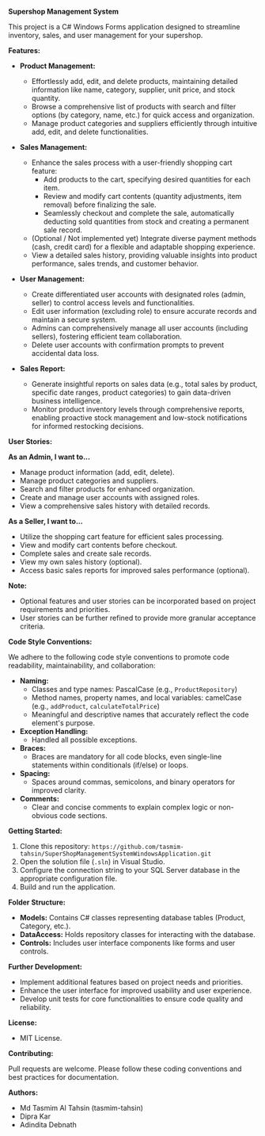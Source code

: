 **Supershop Management System**

This project is a C# Windows Forms application designed to streamline inventory, sales, and user management for your supershop.

**Features:**

* **Product Management:**
    * Effortlessly add, edit, and delete products, maintaining detailed information like name, category, supplier, unit price, and stock quantity.
    * Browse a comprehensive list of products with search and filter options (by category, name, etc.) for quick access and organization.
    * Manage product categories and suppliers efficiently through intuitive add, edit, and delete functionalities.

* **Sales Management:**
    * Enhance the sales process with a user-friendly shopping cart feature:
        * Add products to the cart, specifying desired quantities for each item.
        * Review and modify cart contents (quantity adjustments, item removal) before finalizing the sale.
        * Seamlessly checkout and complete the sale, automatically deducting sold quantities from stock and creating a permanent sale record.
    * (Optional / Not implemented yet) Integrate diverse payment methods (cash, credit card) for a flexible and adaptable shopping experience.
    * View a detailed sales history, providing valuable insights into product performance, sales trends, and customer behavior.

* **User Management:**
    * Create differentiated user accounts with designated roles (admin, seller) to control access levels and functionalities.
    * Edit user information (excluding role) to ensure accurate records and maintain a secure system.
    * Admins can comprehensively manage all user accounts (including sellers), fostering efficient team collaboration.
    * Delete user accounts with confirmation prompts to prevent accidental data loss.

* **Sales Report:**
    * Generate insightful reports on sales data (e.g., total sales by product, specific date ranges, product categories) to gain data-driven business intelligence.
    * Monitor product inventory levels through comprehensive reports, enabling proactive stock management and low-stock notifications for informed restocking decisions.

**User Stories:**

**As an Admin, I want to...**

* Manage product information (add, edit, delete).
* Manage product categories and suppliers.
* Search and filter products for enhanced organization.
* Create and manage user accounts with assigned roles.
* View a comprehensive sales history with detailed records.

**As a Seller, I want to...**

* Utilize the shopping cart feature for efficient sales processing.
* View and modify cart contents before checkout.
* Complete sales and create sale records.
* View my own sales history (optional).
* Access basic sales reports for improved sales performance (optional).

**Note:**

* Optional features and user stories can be incorporated based on project requirements and priorities.
* User stories can be further refined to provide more granular acceptance criteria.

**Code Style Conventions:**

We adhere to the following code style conventions to promote code readability, maintainability, and collaboration:

* **Naming:**
    * Classes and type names: PascalCase (e.g., `ProductRepository`)
    * Method names, property names, and local variables: camelCase (e.g., `addProduct`, `calculateTotalPrice`)
    * Meaningful and descriptive names that accurately reflect the code element's purpose.
* **Exception Handling:**
    * Handled all possible exceptions.
* **Braces:**
    * Braces are mandatory for all code blocks, even single-line statements within conditionals (if/else) or loops.
* **Spacing:**
    * Spaces around commas, semicolons, and binary operators for improved clarity.
* **Comments:**
    * Clear and concise comments to explain complex logic or non-obvious code sections.

**Getting Started:**

1. Clone this repository: `https://github.com/tasmim-tahsin/SuperShopManagementSystemWindowsApplication.git`
2. Open the solution file (`.sln`) in Visual Studio.
3. Configure the connection string to your SQL Server database in the appropriate configuration file.
4. Build and run the application.

**Folder Structure:**

* **Models:** Contains C# classes representing database tables (Product, Category, etc.).
* **DataAccess:** Holds repository classes for interacting with the database.
* **Controls:** Includes user interface components like forms and user controls.

**Further Development:**

* Implement additional features based on project needs and priorities.
* Enhance the user interface for improved usability and user experience.
* Develop unit tests for core functionalities to ensure code quality and reliability.

**License:**

 * MIT License.

**Contributing:**

Pull requests are welcome. Please follow these coding conventions and best practices for documentation.

**Authors:**

 * Md Tasmim Al Tahsin (tasmim-tahsin)
 * Dipra Kar
 * Adindita Debnath
